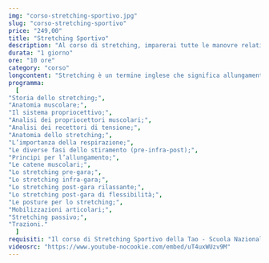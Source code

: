 ```yaml
---
img: "corso-stretching-sportivo.jpg"
slug: "corso-stretching-sportivo"
price: "249,00"
title: "Stretching Sportivo"
description: "Al corso di stretching, imparerai tutte le manovre relative all’allungamento muscolo-tendineo. Manualità di stretching passivo che eseguirai sul lettino da massaggio, indispensabili in tutte le fasi allenanti e che favoriranno un miglioramento nell'atleta, dalla postura alla capacità di movimento."
durata: "1 giorno"
ore: "10 ore"
category: "corso"
longcontent: "Stretching è un termine inglese che significa allungamento ed è usato nella pratica sportiva per indicare un insieme di esercizi finalizzati al miglioramento muscolare. Il sistema di stretching più conosciuto prende spunto dallo yoga e, con le sue posizioni e il suo modo di respirare, fonda la sua pratica in esercizi di stiramento muscolare. Consiste nell’assumere una determinata posizione, diversa per ciascun muscolo o gruppo di muscoli. Questa va poi mantenuta per alcuni secondi (in genere da 15 a 30) per rilassare il muscolo interessato. Il tutto viene eseguito lentamente in modo da non stimolare nei muscoli il riflesso da stiramento, chiamato riflesso miotatico."
programma:
  [
"Storia dello stretching;",
"Anatomia muscolare;",
"Il sistema propriocettivo;",
"Analisi dei propriocettori muscolari;",
"Analisi dei recettori di tensione;",
"Anatomia dello stretching;",
"L’importanza della respirazione;",
"Le diverse fasi dello stiramento (pre-infra-post);",
"Principi per l’allungamento;",
"Le catene muscolari;",
"Lo stretching pre-gara;",
"Lo stretching infra-gara;",
"Lo stretching post-gara rilassante;",
"Lo stretching post-gara di flessibilità;",
"Le posture per lo stretching;",
"Mobilizzazioni articolari;",
"Stretching passivo;",
"Trazioni."
  ]
requisiti: "Il corso di Stretching Sportivo della Tao - Scuola Nazionale di Massaggio è aperto a chi ha già un’esperienza di base precedente, soprattutto una conoscenza delle tecniche del massaggio base classico svedese, quali sfioramento, frizioni, impastamenti, vibrazioni e percussioni, in tutte le loro varianti e una buona conoscenza dell'anatomia del corpo umano. È inoltre consigliabile avere conoscenza delle tecniche del massaggio decontratturante e del massaggio sportivo di base."
videosrc: "https://www.youtube-nocookie.com/embed/uT4uxWUzv9M"
---
```

